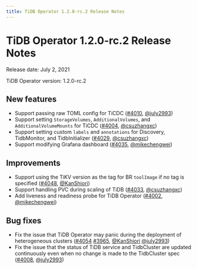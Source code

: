 ```yaml
---
title: TiDB Operator 1.2.0-rc.2 Release Notes
---
```


# TiDB Operator 1.2.0-rc.2 Release Notes

Release date: July 2, 2021

TiDB Operator version: 1.2.0-rc.2

## New features

- Support passing raw TOML config for TiCDC ([#4010](https://github.com/pingcap/tidb-operator/pull/4010), [@july2993](https://github.com/july2993))
- Support setting `StorageVolumes`, `AdditionalVolumes`, and `AdditionalVolumeMounts` for TiCDC ([#4004](https://github.com/pingcap/tidb-operator/pull/4004), [@csuzhangxc](https://github.com/csuzhangxc))
- Support setting custom `labels` and `annotations` for Discovery, TidbMonitor, and TidbInitializer ([#4029](https://github.com/pingcap/tidb-operator/pull/4029), [@csuzhangxc](https://github.com/csuzhangxc))
- Support modifying Grafana dashboard ([#4035](https://github.com/pingcap/tidb-operator/pull/4035), [@mikechengwei](https://github.com/mikechengwei))

## Improvements

- Support using the TiKV version as the tag for BR `toolImage` if no tag is specified ([#4048](https://github.com/pingcap/tidb-operator/pull/4048), [@KanShiori](https://github.com/KanShiori))
- Support handling PVC during scaling of TiDB ([#4033](https://github.com/pingcap/tidb-operator/pull/4033), [@csuzhangxc](https://github.com/csuzhangxc))
- Add liveness and readiness probe for TiDB Operator ([#4002](https://github.com/pingcap/tidb-operator/pull/4002), [@mikechengwei](https://github.com/mikechengwei))

## Bug fixes

- Fix the issue that TiDB Operator may panic during the deployment of heterogeneous clusters ([#4054](https://github.com/pingcap/tidb-operator/pull/4054) [#3965](https://github.com/pingcap/tidb-operator/pull/3965), [@KanShiori](https://github.com/KanShiori) [@july2993](https://github.com/july2993))
- Fix the issue that the status of TiDB service and TidbCluster are updated continuously even when no change is made to the TidbCluster spec ([#4008](https://github.com/pingcap/tidb-operator/pull/4008), [@july2993](https://github.com/july2993))
